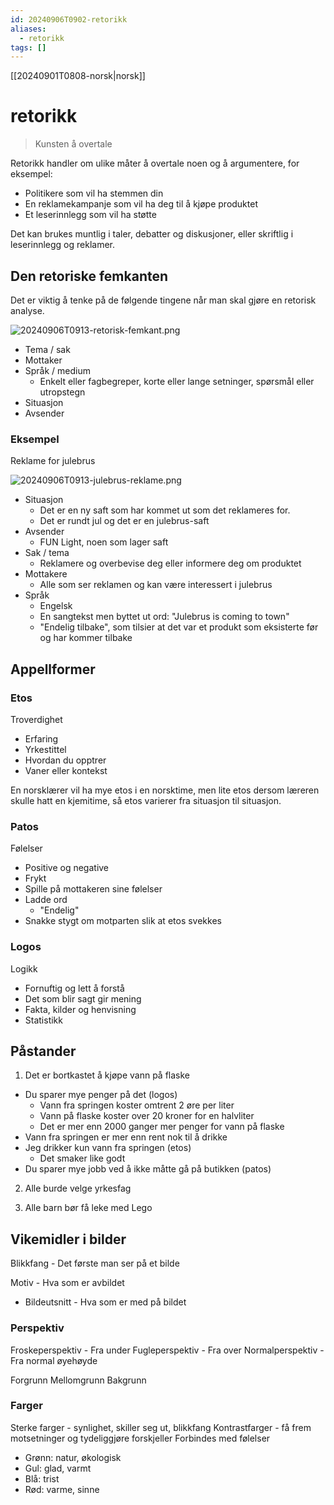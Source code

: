```yaml
---
id: 20240906T0902-retorikk
aliases:
  - retorikk
tags: []
---
```


[[20240901T0808-norsk|norsk]]

# retorikk

> Kunsten å overtale

Retorikk handler om ulike måter å overtale noen og å argumentere, for eksempel:

- Politikere som vil ha stemmen din
- En reklamekampanje som vil ha deg til å kjøpe produktet
- Et leserinnlegg som vil ha støtte

Det kan brukes muntlig i taler, debatter og diskusjoner, eller skriftlig i leserinnlegg og reklamer.

## Den retoriske femkanten

Det er viktig å tenke på de følgende tingene når man skal gjøre en retorisk analyse.

![20240906T0913-retorisk-femkant.png](Assets/20240906T0913-retorisk-femkant.png)

- Tema / sak
- Mottaker
- Språk / medium
  - Enkelt eller fagbegreper, korte eller lange setninger, spørsmål eller utropstegn
- Situasjon
- Avsender

### Eksempel

Reklame for julebrus

![20240906T0913-julebrus-reklame.png](Assets/20240906T0913-julebrus-reklame.png)

- Situasjon
  - Det er en ny saft som har kommet ut som det reklameres for.
  - Det er rundt jul og det er en julebrus-saft
- Avsender
  - FUN Light, noen som lager saft
- Sak / tema
  - Reklamere og overbevise deg eller informere deg om produktet
- Mottakere
  - Alle som ser reklamen og kan være interessert i julebrus
- Språk
  - Engelsk
  - En sangtekst men byttet ut ord: "Julebrus is coming to town"
  - "Endelig tilbake", som tilsier at det var et produkt som eksisterte før og har kommer tilbake

## Appellformer

### Etos

Troverdighet

- Erfaring
- Yrkestittel
- Hvordan du opptrer
- Vaner eller kontekst

En norsklærer vil ha mye etos i en norsktime, men lite etos dersom læreren skulle hatt en kjemitime, så etos varierer fra situasjon til situasjon.

### Patos

Følelser

- Positive og negative
- Frykt
- Spille på mottakeren sine følelser
- Ladde ord
  - "Endelig"
- Snakke stygt om motparten slik at etos svekkes

### Logos

Logikk

- Fornuftig og lett å forstå
- Det som blir sagt gir mening
- Fakta, kilder og henvisning
- Statistikk

## Påstander

1. Det er bortkastet å kjøpe vann på flaske

- Du sparer mye penger på det (logos)
  - Vann fra springen koster omtrent 2 øre per liter
  - Vann på flaske koster over 20 kroner for en halvliter
  - Det er mer enn 2000 ganger mer penger for vann på flaske
- Vann fra springen er mer enn rent nok til å drikke
- Jeg drikker kun vann fra springen (etos)
  - Det smaker like godt
- Du sparer mye jobb ved å ikke måtte gå på butikken (patos)

2. Alle burde velge yrkesfag

3. Alle barn bør få leke med Lego

## Vikemidler i bilder

Blikkfang - Det første man ser på et bilde

Motiv - Hva som er avbildet

- Bildeutsnitt - Hva som er med på bildet

### Perspektiv

Froskeperspektiv - Fra under
Fugleperspektiv - Fra over
Normalperspektiv - Fra normal øyehøyde

Forgrunn
Mellomgrunn
Bakgrunn

### Farger

Sterke farger - synlighet, skiller seg ut, blikkfang
Kontrastfarger - få frem motsetninger og tydeliggjøre forskjeller
Forbindes med følelser

- Grønn: natur, økologisk
- Gul: glad, varmt
- Blå: trist
- Rød: varme, sinne
